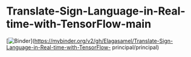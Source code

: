 # Translate-Sign-Language-in-Real-time-with-TensorFlow-main
 
[![Binder](https://mybinder.org/badge_logo.svg)](https://mybinder.org/v2/gh/Elagasamel/Translate-Sign-Language-in-Real-time-with-TensorFlow- principal/principal)
